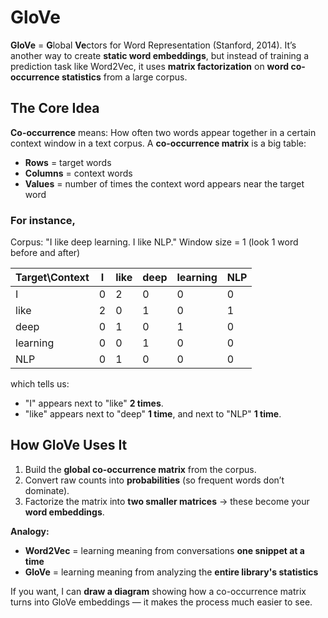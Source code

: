 # GloVe

**GloVe** = **G**lobal **Ve**ctors for Word Representation (Stanford, 2014).
It’s another way to create **static word embeddings**, but instead of training a prediction task like Word2Vec, it uses **matrix factorization** on **word co-occurrence statistics** from a large corpus.

## The Core Idea

**Co-occurrence** means:
How often two words appear together in a certain context window in a text corpus.
A **co-occurrence matrix** is a big table:
* **Rows** = target words
* **Columns** = context words
* **Values** = number of times the context word appears near the target word

### For instance, 
Corpus: "I like deep learning. I like NLP."
Window size = 1 (look 1 word before and after)

| Target\Context | I | like | deep | learning | NLP |
| -------------- | - | ---- | ---- | -------- | --- |
| I              | 0 | 2    | 0    | 0        | 0   |
| like           | 2 | 0    | 1    | 0        | 1   |
| deep           | 0 | 1    | 0    | 1        | 0   |
| learning       | 0 | 0    | 1    | 0        | 0   |
| NLP            | 0 | 1    | 0    | 0        | 0   |

which tells us:
* "I" appears next to "like" **2 times**.
* "like" appears next to "deep" **1 time**, and next to "NLP" **1 time**.


##  How GloVe Uses It

1. Build the **global co-occurrence matrix** from the corpus.
2. Convert raw counts into **probabilities** (so frequent words don’t dominate).
3. Factorize the matrix into **two smaller matrices** → these become your **word embeddings**.

**Analogy:**

* **Word2Vec** = learning meaning from conversations **one snippet at a time**
* **GloVe** = learning meaning from analyzing the **entire library's statistics**

If you want, I can **draw a diagram** showing how a co-occurrence matrix turns into GloVe embeddings — it makes the process much easier to see.

